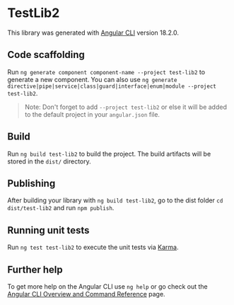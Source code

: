 # TestLib2

This library was generated with [Angular CLI](https://github.com/angular/angular-cli) version 18.2.0.

## Code scaffolding

Run `ng generate component component-name --project test-lib2` to generate a new component. You can also use `ng generate directive|pipe|service|class|guard|interface|enum|module --project test-lib2`.

> Note: Don't forget to add `--project test-lib2` or else it will be added to the default project in your `angular.json` file.

## Build

Run `ng build test-lib2` to build the project. The build artifacts will be stored in the `dist/` directory.

## Publishing

After building your library with `ng build test-lib2`, go to the dist folder `cd dist/test-lib2` and run `npm publish`.

## Running unit tests

Run `ng test test-lib2` to execute the unit tests via [Karma](https://karma-runner.github.io).

## Further help

To get more help on the Angular CLI use `ng help` or go check out the [Angular CLI Overview and Command Reference](https://angular.dev/tools/cli) page.

